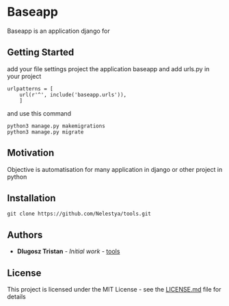 # Baseapp

Baseapp is an application django for 

## Getting Started
add your file settings project the application baseapp
and add urls.py in your project

```
urlpatterns = [
    url(r'^', include('baseapp.urls')),
    ]
```

and use this command

```
python3 manage.py makemigrations
python3 manage.py migrate
``` 

## Motivation
Objective is automatisation for many application in django or other project in python

## Installation

```
git clone https://github.com/Nelestya/tools.git
```

## Authors
* **Dlugosz Tristan** - *Initial work* - [tools](https://github.com/Nelestya/tools)

## License

This project is licensed under the MIT License - see the [LICENSE.md](https://github.com/Nelestya/tools/blob/master/LICENSE) file for details
